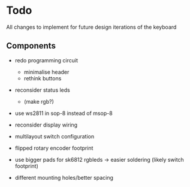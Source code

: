 # Todo

All changes to implement for future design iterations of the keyboard

## Components

- redo programming circuit
	- minimalise header
	- rethink buttons
- reconsider status leds
	- (make rgb?)
- use ws2811 in sop-8 instead of msop-8
- reconsider display wiring
- multilayout switch configuration

- flipped rotary encoder footprint
- use bigger pads for sk6812 rgbleds -> easier soldering (likely switch footprint)
- different mounting holes/better spacing
